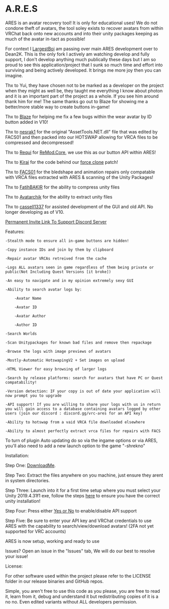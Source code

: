 # A.R.E.S

ARES is an avatar recovery tool! It is only for educational uses! We do not condone theft of avatars, the tool soley exists to recover avatars from within VRChat back onto new accounts and into their unity packages keeping as much of the avatar in-tact as possible!

For context I [LargestBoi](https://github.com/LargestBoi) am passing over main ARES development over to Dean2K. This is the only fork I actively am watching develop and fully support, I don't develop anything much publically these days but I am so proud to see this application/project that I sunk so much time and effort into surviving and being actively developed. It brings me more joy then you can imagine.

Thx to Yui, they have chosen not to be marked as a developer on the project when they might as well be, they taught me everything I know about photon and it is an important part of the project as a whole. If you see him around thank him for me! The same thanks go out to Blaze for showing me a better/more stable way to create buttons in-game!

Thx to [Blaze](https://github.com/WTFBlaze) for helping me fix a few bugs within the wear avatar by ID button added in V10!

Thx to [nesrak1](https://github.com/nesrak1/AssetsTools.NET) for the original "AssetTools.NET.dll" file that was edited by FACS01 and then packed into our HOTSWAP allowing for VRCA files to be compressed and decompressed!

Thx to [Requi](https://github.com/RequiDev) for [ReMod.Core](https://github.com/RequiDev/ReMod.Core), we use this as our button API within ARES!

Thx to [Kirai](https://github.com/xKiraiChan) for the code behind our [force clone](https://github.com/Astrum-Project/AstralClone) patch!

Thx to [FACS01](https://github.com/FACS01-01/FACS_Utilities) for the bledshape and animation repairs only compatable with VRCA files extracted with ARES & scanning of the Unity Packages!

Thx to [FatihBAKIR](https://github.com/FatihBAKIR/UnityPacker) for the ability to compress unity files

Thx to [Avatarchik](https://github.com/Avatarchik/UnityPackageExtractor) for the ability to extract unity files

Thx to [cassell1337](https://github.com/cassell1337) for assisted development of the GUI and old API. No longer developing as of V10.

[Permanent Invite Link To Support Discord Server](https://discord.gg/vrc-ares)

Features:

    -Stealth mode to ensure all in-game buttons are hidden!

    -Copy instance IDs and join by them by clipboard

    -Repair avatar VRCAs retreived from the cache

	-Logs ALL avatars seen in game regardless of them being private or public(Not Including Quest Versions [it broke])
	
	-An easy to navigate and in my opinion extremely sexy GUI
	
	-Ability to search avatar logs by:
	
		-Avatar Name
		
		-Avatar ID
		
		-Avatar Author

		-Author ID

	-Search Worlds

	-Scan Unitypackages for known bad files and remove then repackage
	
	-Browse the logs with image previews of avatars
	
	-Mostly-Automatic HotswapingV2 + Set images on upload
	
	-HTML Viewer for easy browsing of larger logs

    -Search by release platforms: search for avatars that have PC or Quest compatability!
	
	-Version detection: IF your copy is out of date your application will now prompt you to upgrade

    -API support! If you are willing to share your logs with us in return you will gain access to a database containing avatars logged by other users (join our discord : discord.gg/vrc-ares for an API key)

    -Ability to hotswap from a vaid VRCA file downloaded elsewhere

    -Ability to almost perfectly extract vrca files for repairs with FACS
	
To turn of plugin Auto updating do so via the ingame options or via ARES, you'll also need to add a new launch option to the game "-shrekno"

Installation:
	
Step One: [DownloadMe](https://github.com/Dean2k/A.R.E.S/releases/latest/download/Release.zip).

Step Two: Extract the files anywhere on you machine, just ensure they arent in system directories.

Step Three: Launch into it for a first time setup where you must select your Unity 2019.4.31f1 exe, follow the steps [here](https://rentry.org/LargestGithubSupportUnityInst) to ensure you have the correct unity installation!

Step Four: Press either [Yes or No](https://i.imgur.com/I4OBNJk.png) to enable/disable API support 

Step Five: Be sure to enter your API key and VRChat credentials to use ARES with the capability to search/view/download avatars! (2FA not yet supported for VRC accounts)

ARES is now setup, working and ready to use

Issues? Open an issue in the "Issues" tab, We will do our best to resolve your issue!

License:

For other software used within the project please refer to the LICENSE folder in our release binaries and GitHub repos.

Simple, you aren't free to use this code as you please, you are free to read it, learn from it, debug and understand it but redistributing copies of it is a no no. Even edited variants without ALL developers permission.
